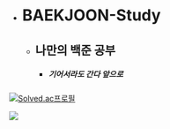 + # **BAEKJOON-Study**
  + ## 나만의 백준 공부
    + ##### *기어서라도 간다 앞으로*

[![Solved.ac프로필](http://mazassumnida.wtf/api/v2/generate_badge?boj=wndud7159)](https://solved.ac/wndud7159)

<img src="https://img.shields.io/badge/Python-3776AB?style=for-the-badge&logo=Python&logoColor=white"/>

